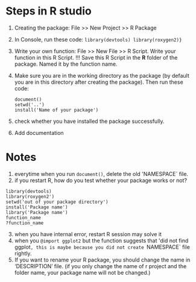 # Steps in R studio

1. Creating the package: File >> New Project >> R Package

2. In Console, run these code:   ```library(devtools) library(roxygen2)}``` 
 
3. Write your own function: File >> New File >> R Script. Write your function in this R Script. !!! Save this R Script in the **R** folder of the package. Named it by the function name.
 
4. Make sure you are in the working directory as the package (by default you are in this directory after creating the package). Then run these code:
   ```
   document()
   setwd('..')
   install('Name of your package')
   ```
5. check whether you have installed the package successfully.

6. Add documentation


# Notes

1. everytime when you run `document()`, delete the old 'NAMESPACE` file.
2. if you restart R, how do you test whether your package works or not?

```
library(devtools)
library(roxygen2')
setwd('out of your package directory')
install('Package name')
library('Package name')   
function_name
?function_name
```

3. when you have internal error, restart R session may solve it
4. when you `@import ggplot2` but the function suggests that 'did not find ggplot`, this is maybe because you did not create `NAMESPACE` file rightly.  
5. If you want to rename your R package, you should change the name in ‘DESCRIPTION’ file. (if you only change the name of r project and the folder name, your package name will not be changed.)

